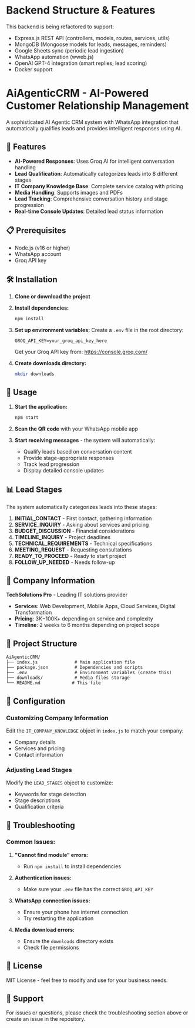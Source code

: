 # Backend Structure & Features

This backend is being refactored to support:

- Express.js REST API (controllers, models, routes, services, utils)
- MongoDB (Mongoose models for leads, messages, reminders)
- Google Sheets sync (periodic lead ingestion)
- WhatsApp automation (wweb.js)
- OpenAI GPT-4 integration (smart replies, lead scoring)
- Docker support

# AiAgenticCRM - AI-Powered Customer Relationship Management

A sophisticated AI Agentic CRM system with WhatsApp integration that automatically qualifies leads and provides intelligent responses using AI.

## 🚀 Features

- **AI-Powered Responses**: Uses Groq AI for intelligent conversation handling
- **Lead Qualification**: Automatically categorizes leads into 8 different stages
- **IT Company Knowledge Base**: Complete service catalog with pricing
- **Media Handling**: Supports images and PDFs
- **Lead Tracking**: Comprehensive conversation history and stage progression
- **Real-time Console Updates**: Detailed lead status information

## 📋 Prerequisites

- Node.js (v16 or higher)
- WhatsApp account
- Groq API key

## 🛠️ Installation

1. **Clone or download the project**
2. **Install dependencies:**

   ```bash
   npm install
   ```

3. **Set up environment variables:**
   Create a `.env` file in the root directory:

   ```
   GROQ_API_KEY=your_groq_api_key_here
   ```

   Get your Groq API key from: https://console.groq.com/

4. **Create downloads directory:**
   ```bash
   mkdir downloads
   ```

## 🚀 Usage

1. **Start the application:**

   ```bash
   npm start
   ```

2. **Scan the QR code** with your WhatsApp mobile app

3. **Start receiving messages** - the system will automatically:
   - Qualify leads based on conversation content
   - Provide stage-appropriate responses
   - Track lead progression
   - Display detailed console updates

## 📊 Lead Stages

The system automatically categorizes leads into these stages:

1. **INITIAL_CONTACT** - First contact, gathering information
2. **SERVICE_INQUIRY** - Asking about services and pricing
3. **BUDGET_DISCUSSION** - Financial considerations
4. **TIMELINE_INQUIRY** - Project deadlines
5. **TECHNICAL_REQUIREMENTS** - Technical specifications
6. **MEETING_REQUEST** - Requesting consultations
7. **READY_TO_PROCEED** - Ready to start project
8. **FOLLOW_UP_NEEDED** - Needs follow-up

## 🏢 Company Information

**TechSolutions Pro** - Leading IT solutions provider

- **Services**: Web Development, Mobile Apps, Cloud Services, Digital Transformation
- **Pricing**: $3K-$100K+ depending on service and complexity
- **Timeline**: 2 weeks to 6 months depending on project scope

## 📁 Project Structure

```
AiAgenticCRM/
├── index.js              # Main application file
├── package.json          # Dependencies and scripts
├── .env                  # Environment variables (create this)
├── downloads/            # Media files storage
└── README.md            # This file
```

## 🔧 Configuration

### Customizing Company Information

Edit the `IT_COMPANY_KNOWLEDGE` object in `index.js` to match your company:

- Company details
- Services and pricing
- Contact information

### Adjusting Lead Stages

Modify the `LEAD_STAGES` object to customize:

- Keywords for stage detection
- Stage descriptions
- Qualification criteria

## 🐛 Troubleshooting

### Common Issues:

1. **"Cannot find module" errors:**

   - Run `npm install` to install dependencies

2. **Authentication issues:**

   - Make sure your `.env` file has the correct `GROQ_API_KEY`

3. **WhatsApp connection issues:**

   - Ensure your phone has internet connection
   - Try restarting the application

4. **Media download errors:**
   - Ensure the `downloads` directory exists
   - Check file permissions

## 📝 License

MIT License - feel free to modify and use for your business needs.

## 🤝 Support

For issues or questions, please check the troubleshooting section above or create an issue in the repository.
